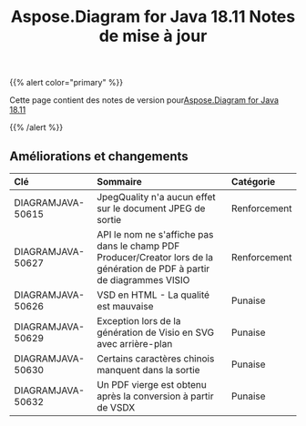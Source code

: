 ﻿---
title: Aspose.Diagram for Java 18.11 Notes de mise à jour
type: docs
weight: 20
url: /fr/java/aspose-diagram-for-java-18-11-release-notes/
---
{{% alert color="primary" %}} 

Cette page contient des notes de version pour[Aspose.Diagram for Java 18.11](https://docs.aspose.com/diagram/java/aspose-diagram-for-java-18-11-release-notes/)

{{% /alert %}} 
## **Améliorations et changements**

|**Clé**|**Sommaire**|**Catégorie**|
|:- |:- |:- |
|DIAGRAMJAVA-50615|JpegQuality n'a aucun effet sur le document JPEG de sortie|Renforcement|
|DIAGRAMJAVA-50627|API le nom ne s'affiche pas dans le champ PDF Producer/Creator lors de la génération de PDF à partir de diagrammes VISIO|Renforcement|
|DIAGRAMJAVA-50626|VSD en HTML - La qualité est mauvaise|Punaise|
|DIAGRAMJAVA-50629|Exception lors de la génération de Visio en SVG avec arrière-plan|Punaise|
|DIAGRAMJAVA-50630|Certains caractères chinois manquent dans la sortie|Punaise|
|DIAGRAMJAVA-50632|Un PDF vierge est obtenu après la conversion à partir de VSDX|Punaise|


